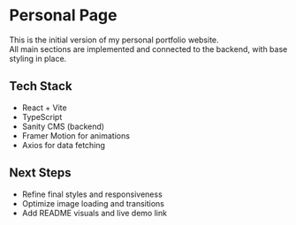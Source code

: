 # Personal Page

This is the initial version of my personal portfolio website.  
All main sections are implemented and connected to the backend, with base styling in place.

## Tech Stack
- React + Vite
- TypeScript
- Sanity CMS (backend)
- Framer Motion for animations
- Axios for data fetching

## Next Steps
- Refine final styles and responsiveness
- Optimize image loading and transitions
- Add README visuals and live demo link

